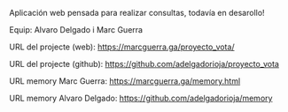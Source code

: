 Aplicación web pensada para realizar consultas, todavía en desarollo!

Equip: Alvaro Delgado i Marc Guerra

URL del projecte (web): https://marcguerra.ga/proyecto_vota/

URL del projecte (github): https://github.com/adelgadorioja/proyecto_vota

URL memory Marc Guerra: https://marcguerra.ga/memory.html

URL memory Alvaro Delgado: https://github.com/adelgadorioja/memory
